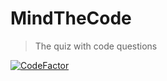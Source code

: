 # MindTheCode
> The quiz with code questions

[![CodeFactor](https://www.codefactor.io/repository/github/fachsimpeln/mindthecode/badge/master)](https://www.codefactor.io/repository/github/fachsimpeln/mindthecode/overview/master)
